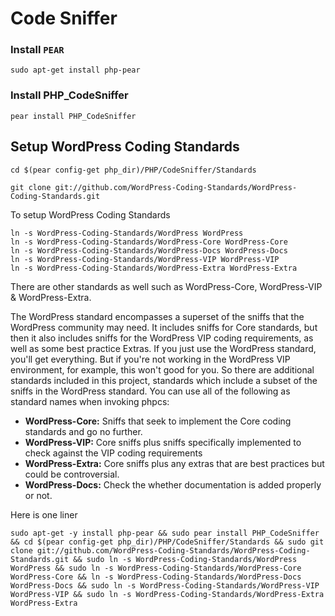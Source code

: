 # Code Sniffer

### Install `PEAR`

```
sudo apt-get install php-pear
```

### Install PHP_CodeSniffer

```
pear install PHP_CodeSniffer
```

## Setup WordPress Coding Standards

```
cd $(pear config-get php_dir)/PHP/CodeSniffer/Standards
```

```
git clone git://github.com/WordPress-Coding-Standards/WordPress-Coding-Standards.git
```

To setup WordPress Coding Standards
```
ln -s WordPress-Coding-Standards/WordPress WordPress
ln -s WordPress-Coding-Standards/WordPress-Core WordPress-Core
ln -s WordPress-Coding-Standards/WordPress-Docs WordPress-Docs
ln -s WordPress-Coding-Standards/WordPress-VIP WordPress-VIP
ln -s WordPress-Coding-Standards/WordPress-Extra WordPress-Extra
```

There are other standards as well such as WordPress-Core, WordPress-VIP & WordPress-Extra.

The WordPress standard encompasses a superset of the sniffs that the WordPress community may need. It includes sniffs for Core standards, but then it also includes sniffs for the WordPress VIP coding requirements, as well as some best practice Extras. If you just use the WordPress standard, you'll get everything. But if you're not working in the WordPress VIP environment, for example, this won't good for you. So there are additional standards included in this project, standards which include a subset of the sniffs in the WordPress standard. You can use all of the following as standard names when invoking phpcs:

- **WordPress-Core:** Sniffs that seek to implement the Core coding standards and go no further.
- **WordPress-VIP:** Core sniffs plus sniffs specifically implemented to check against the VIP coding requirements
- **WordPress-Extra:** Core sniffs plus any extras that are best practices but could be controversial.
- **WordPress-Docs:** Check the whether documentation is added properly or not.

Here is one liner
```
sudo apt-get -y install php-pear && sudo pear install PHP_CodeSniffer && cd $(pear config-get php_dir)/PHP/CodeSniffer/Standards && sudo git clone git://github.com/WordPress-Coding-Standards/WordPress-Coding-Standards.git && sudo ln -s WordPress-Coding-Standards/WordPress WordPress && sudo ln -s WordPress-Coding-Standards/WordPress-Core WordPress-Core && ln -s WordPress-Coding-Standards/WordPress-Docs WordPress-Docs && sudo ln -s WordPress-Coding-Standards/WordPress-VIP WordPress-VIP && sudo ln -s WordPress-Coding-Standards/WordPress-Extra WordPress-Extra
```

